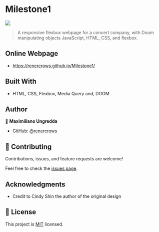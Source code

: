 # Milestone1

![](https://img.shields.io/badge/Microverse-blueviolet)

> A responsive flexbox webpage for a concert company, with Doom manipulating objects JavaScript, HTML, CSS, and flexbox.

## Online Webpage
- https://renercrows.github.io/Milestone1/

## Built With

- HTML, CSS, Flexbox, Media Query and, DOOM

## Author

👤 **Maximiliano Ungredda**

- GitHub: [@renercrows](https://github.com/renercrows)


## 🤝 Contributing

Contributions, issues, and feature requests are welcome!

Feel free to check the [issues page](../../issues/).

## Acknowledgments

- Credit to Cindy Shin the author of the original design

## 📝 License

This project is [MIT](./MIT.md) licensed.
